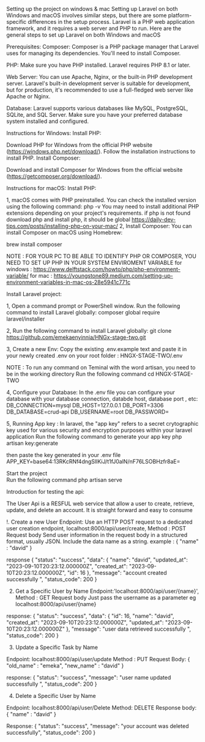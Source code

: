Setting up the project on windows & mac
Setting up Laravel on both Windows and macOS involves similar steps, but there are some platform-specific differences in the setup process. Laravel is a PHP web application framework, and it requires a web server and PHP to run. Here are the general steps to set up Laravel on both Windows and macOS

Prerequisites:
Composer: Composer is a PHP package manager that Laravel uses for managing its dependencies. You'll need to install Composer.

PHP: Make sure you have PHP installed. Laravel requires PHP 8.1 or later.

Web Server: You can use Apache, Nginx, or the built-in PHP development server. Laravel's built-in development server is suitable for development, but for production, it's recommended to use a full-fledged web server like Apache or Nginx.

Database: Laravel supports various databases like MySQL, PostgreSQL, SQLite, and SQL Server. Make sure you have your preferred database system installed and configured.

Instructions for Windows:
Install PHP:

Download PHP for Windows from the official PHP website (https://windows.php.net/download/).
Follow the installation instructions to install PHP.
Install Composer:

Download and install Composer for Windows from the official website (https://getcomposer.org/download/).



Instructions for macOS:
Install PHP:

1, macOS comes with PHP preinstalled. You can check the installed version using the following command:
php -v
You may need to install additional PHP extensions depending on your project's 
requirements.
if php is not found
download php and install php, it should be global
https://daily-dev-tips.com/posts/installing-php-on-your-mac/
2, Install Composer:
You can install Composer on macOS using Homebrew:

brew install composer


NOTE : FOR YOUR PC TO BE ABLE TO IDENTIFY PHP OR COMPOSER, YOU NEED TO SET UP PHP IN YOUR SYSTEM ENVIROMENT VARIABLE
    for windows : https://www.delftstack.com/howto/php/php-environment-variable/
    for mac : https://youngstone89.medium.com/setting-up-environment-variables-in-mac-os-28e5941c771c

Install Laravel project:

1, Open a command prompt or PowerShell window.
Run the following command to install Laravel globally:
composer global require laravel/installer


2, Run the following command to install Laravel globally:
 git clone https://github.com/emekaenyinnia/HNGx-stage-two.git

3, Create a new Env:
Copy the existing .env.example text and paste it in your newly created .env on your root folder :
HNGX-STAGE-TWO/.env

NOTE : To run any command on Teminal with the word artisan, you need to be in the working directory
Run the following command
cd HNGX-STAGE-TWO

4, Configure your Database:
In the .env file you can configure your database with your database connection, databde host, database port , etc:
DB_CONNECTION=mysql
DB_HOST=127.0.0.1
DB_PORT=3306
DB_DATABASE=crud-api
DB_USERNAME=root
DB_PASSWORD=

5, Running App key :
In laravel, the "app key" refers to a secret crytographic key used for various security and encryption purposes within your laravel application
Run the following command to generate your app key
php artisan key:generate

then paste the key generated in your .env file
APP_KEY=base64:13RKcRNf4dngSlIKiJ/t1fJ0alN/nF76LSOBHzfr8aE=

Start the project \
Run the following command
php artisan serve


Introduction for testing the api:

The User Api is a RESFUL web service that allow a user to create, retrieve, update, and delete an account. It is straight forward and easy to consume

!. Create a new User 
Endpoint: Use an HTTP POST request to a dedicated user creation endpoint, 
localhost:8000/api/user/create,
Method : POST
Request body 
Send user information in the request body in a structured format, usually JSON. Include the data name as a string.
example :
{
    "name" : "david"
}

response 
{
    "status": "success",
    "data": {
        "name": "david",
        "updated_at": "2023-09-10T20:23:12.000000Z",
        "created_at": "2023-09-10T20:23:12.000000Z",
        "id": 16
    },
    "message": "account created successfully ",
    "status_code": 200
}


2. Get a Specific User by Name
Endpoint:'localhost:8000/api/user/{name}',
Method : GET
Request body
Just pass the username as a parameter 
eg
localhost:8000/api/user/{name}

response:
{
    "status": "success",
    "data": {
        "id": 16,
        "name": "david",
        "created_at": "2023-09-10T20:23:12.000000Z",
        "updated_at": "2023-09-10T20:23:12.000000Z"
    },
    "message": "user data retrieved successfully ",
    "status_code": 200
}


3. Update a Specific Task by Name

Endpoint: localhost:8000/api/user/update
Method : PUT
Request Body:
{
    "old_name" : "emeka",
    "new_name" : "david"
}

response:
{
    "status": "success",
    "message": "user name updated successfully ",
    "status_code": 200
}



4. Delete a Specific User by Name

Endpoint: localhost:8000/api/user/Delete
Method: DELETE
Response body:
{
    "name" : "david"
} 

Response:
{
    "status": "success",
    "message": "your account was deleted successfully",
    "status_code": 200
}